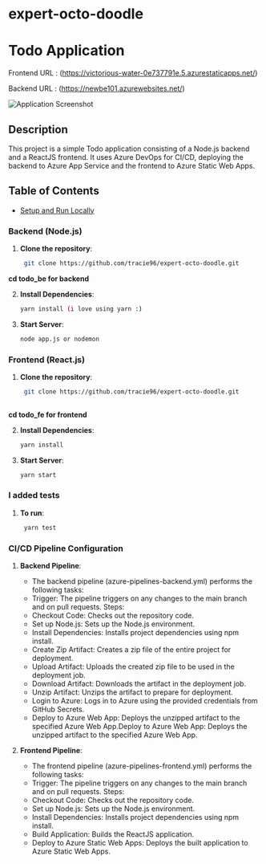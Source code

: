 # expert-octo-doodle

# Todo Application

Frontend URL : (https://victorious-water-0e737791e.5.azurestaticapps.net/)

Backend URL : (https://newbe101.azurewebsites.net/)

![Application Screenshot](https://res.cloudinary.com/tracysoft/image/upload/v1719010312/Screenshot_2024-06-21_at_11.48.49_PM.png)


## Description
This project is a simple Todo application consisting of a Node.js backend and a ReactJS frontend. It uses Azure DevOps for CI/CD, deploying the backend to Azure App Service and the frontend to Azure Static Web Apps.

## Table of Contents
- [Setup and Run Locally](#setup-and-run-locally)

### Backend (Node.js)

1. **Clone the repository**:
   ```sh
    git clone https://github.com/tracie96/expert-octo-doodle.git 

**cd todo_be for backend**


2. **Install Dependencies**:
   ```sh
   yarn install (i love using yarn :)

3. **Start Server**:
   ```sh
   node app.js or nodemon


### Frontend (React.js)

1. **Clone the repository**:
   ```sh
    git clone https://github.com/tracie96/expert-octo-doodle.git 
    
**cd todo_fe for frontend**

2. **Install Dependencies**:
   ```sh
   yarn install

3. **Start Server**:
   ```sh
   yarn start


### I added tests

1. **To run**:
   ```sh
    yarn test

### CI/CD Pipeline Configuration


1. **Backend Pipeline**:
    - The backend pipeline (azure-pipelines-backend.yml) performs the following tasks:
    - Trigger: The pipeline triggers on any changes to the main branch and on pull requests.
    Steps:
    - Checkout Code: Checks out the repository code.
    - Set up Node.js: Sets up the Node.js environment.
    - Install Dependencies: Installs project dependencies using npm install.
    - Create Zip Artifact: Creates a zip file of the entire project for deployment.
    - Upload Artifact: Uploads the created zip file to be used in the deployment job.
    - Download Artifact: Downloads the artifact in the deployment job.
    - Unzip Artifact: Unzips the artifact to prepare for deployment.
    - Login to Azure: Logs in to Azure using the provided credentials from GitHub Secrets.
    - Deploy to Azure Web App: Deploys the unzipped artifact to the specified Azure Web App.Deploy to Azure Web App: Deploys the unzipped artifact to the specified Azure Web App.

1. **Frontend Pipeline**:
    - The frontend pipeline (azure-pipelines-frontend.yml) performs the following tasks:
    - Trigger: The pipeline triggers on any changes to the main branch and on pull requests.
    Steps:
    - Checkout Code: Checks out the repository code.
    - Set up Node.js: Sets up the Node.js environment.
    - Install Dependencies: Installs project dependencies using npm install.
    - Build Application: Builds the ReactJS application.
    - Deploy to Azure Static Web Apps: Deploys the built application to Azure Static Web Apps.


  